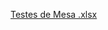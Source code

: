 



[Testes de Mesa .xlsx](https://github.com/gabmota8/linguagem-de-programa-o-II/files/12413832/Testes.de.Mesa.xlsx)

